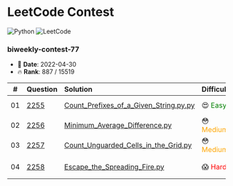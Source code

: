 # LeetCode Contest

![Python](https://img.shields.io/badge/python-3670A0?style=for-the-badge&logo=python&logoColor=ffdd54)
![LeetCode](https://img.shields.io/badge/LeetCode-000000?style=for-the-badge&logo=LeetCode&logoColor=#d16c06)

### biweekly-contest-77
- :calendar: **Date**: 2022-04-30
- :fire: **Rank**: 887 / 15519

| #  | Question                                                                                             | Solution                                                                                                  | Difficulty                                         | Result                                                     |
|----|:-----------------------------------------------------------------------------------------------------|:----------------------------------------------------------------------------------------------------------|:---------------------------------------------------|:-----------------------------------------------------------|
| 01 | [2255](https://leetcode.com/contest/biweekly-contest-77/problems/count-prefixes-of-a-given-string/)  | [Count_Prefixes_of_a_Given_String.py.py](biweekly-contest-77/01_2255_Count_Prefixes_of_a_Given_String.py) | :heart_eyes: <span style="color:green">Easy</span> | :white_check_mark: <span style="color:green">Passed</span> |
| 02 | [2256](https://leetcode.com/contest/biweekly-contest-77/problems/minimum-average-difference/)        | [Minimum_Average_Difference.py](biweekly-contest-77/02_2256_Minimum_Average_Difference.py)                | :flushed: <span style="color:orange">Medium</span> | :white_check_mark: <span style="color:green">Passed</span> |
| 03 | [2257](https://leetcode.com/contest/biweekly-contest-77/problems/count-unguarded-cells-in-the-grid/) | [Count_Unguarded_Cells_in_the_Grid.py](biweekly-contest-77/03_2257_Count_Unguarded_Cells_in_the_Grid.py)  | :flushed: <span style="color:orange">Medium</span> | :white_check_mark: <span style="color:green">Passed</span> |
| 04 | [2258](https://leetcode.com/contest/biweekly-contest-77/problems/escape-the-spreading-fire/)         | [Escape_the_Spreading_Fire.py](biweekly-contest-77/04_2258_Escape_the_Spreading_Fire.py)                  | :scream: <span style="color:red">Hard</span>       | :clock130: <span style="color:orange">Timeout</span>       |
